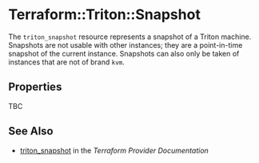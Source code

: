 # Terraform::Triton::Snapshot

The `triton_snapshot` resource represents a snapshot of a Triton machine.
Snapshots are not usable with other instances; they are a point-in-time snapshot of the current instance.
Snapshots can also only be taken of instances that are not of brand `kvm`.

## Properties

TBC

## See Also

* [triton_snapshot](https://www.terraform.io/docs/providers/triton/r/snapshot.html) in the _Terraform Provider Documentation_